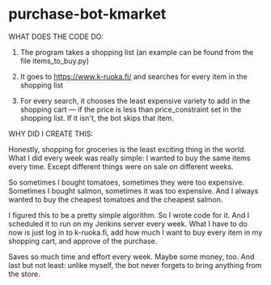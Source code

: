 # purchase-bot-kmarket

WHAT DOES THE CODE DO:

1. The program takes a shopping list (an example can be found from the file items_to_buy.py)

2. It goes to https://www.k-ruoka.fi/ and searches for every item in the shopping list

3. For every search, it chooses the least expensive variety to add in the shopping cart — if 
the price is less than price_constraint set in the shopping list. If it isn't, the bot
skips that item.

WHY DID I CREATE THIS:

Honestly, shopping for groceries is the least exciting thing in the world. What I did every week was 
really simple: I wanted to buy the same items every time. Except different things were on sale on
different weeks. 

So sometimes I bought tomatoes, sometimes they were too expensive. Sometimes I bought salmon, sometimes 
it was too expensive. And I always wanted to buy the cheapest tomatoes and the cheapest salmon. 

I figured this to be a pretty simple algorithm. So I wrote code for it. And I scheduled it to run on my 
Jenkins server every week. What I have to do now is just log in to k-ruoka.fi, add how much I want to 
buy every item in my shopping cart, and approve of the purchase.

Saves so much time and effort every week. Maybe some money, too. And last but not least: unlike myself,
the bot never forgets to bring anything from the store.
